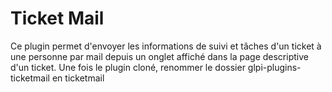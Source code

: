 # Ticket Mail

Ce plugin permet d'envoyer les informations de suivi et tâches d'un ticket à une personne par mail depuis un onglet affiché dans la page descriptive d'un ticket.
Une fois le plugin cloné, renommer le dossier glpi-plugins-ticketmail en ticketmail
